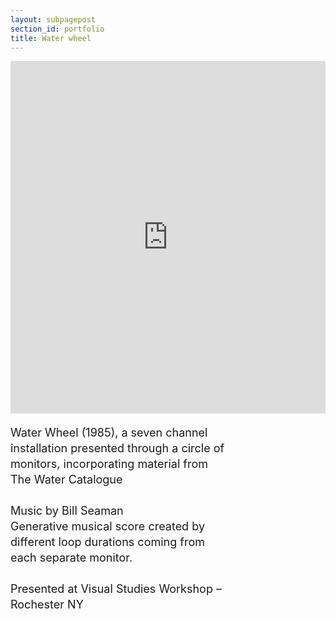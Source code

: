 ```yaml
---
layout: subpagepost
section_id: portfolio
title: Water wheel
---
```

<div class="full">
    <div class="row">
        <div class="large-12 large-centered columns">
        <iframe src="https://player.vimeo.com/video/404775197" width="640" height="564" frameborder="0" allow="autoplay; fullscreen" allowfullscreen></iframe>
        </div>
    </div>
    <div class="Text_works" style="padding-right: 30%">
    <p style="line-height:25px; font-size: 18px">
    Water Wheel (1985), a seven channel installation presented through a circle of monitors, incorporating material from The Water Catalogue<br>
    <br>
    Music by Bill Seaman<br>
    Generative musical score created by different loop durations coming from each separate monitor.<br>
    <br>
    Presented at Visual Studies Workshop – Rochester NY<br>
    </p>
    </div>
</div>

